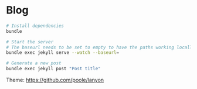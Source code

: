 # Blog

```bash
# Install dependencies
bundle

# Start the server
# The baseurl needs to be set to empty to have the paths working locally
bundle exec jekyll serve --watch --baseurl=

# Generate a new post
bundle exec jekyll post "Post title"
```

Theme: https://github.com/poole/lanyon
